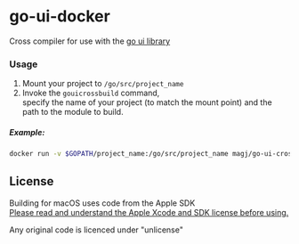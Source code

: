 # go-ui-docker
Cross compiler for use with the [go ui library](https://github.com/andlabs/ui) 

### Usage
1. Mount your project to `/go/src/project_name`
2. Invoke the `gouicrossbuild` command,  
   specify the name of your project (to match the mount point) and the path to the module to build.  
   
##### Example:
```bash
docker run -v $GOPATH/project_name:/go/src/project_name magj/go-ui-crossbuild gouicrossbuild project_name ./cmd/gui
```

## License
Building for macOS uses code from the Apple SDK  
[Please read and understand the Apple Xcode and SDK license before using.](https://www.apple.com/legal/sla/docs/xcode.pdf)

Any original code is licenced under "unlicense"
